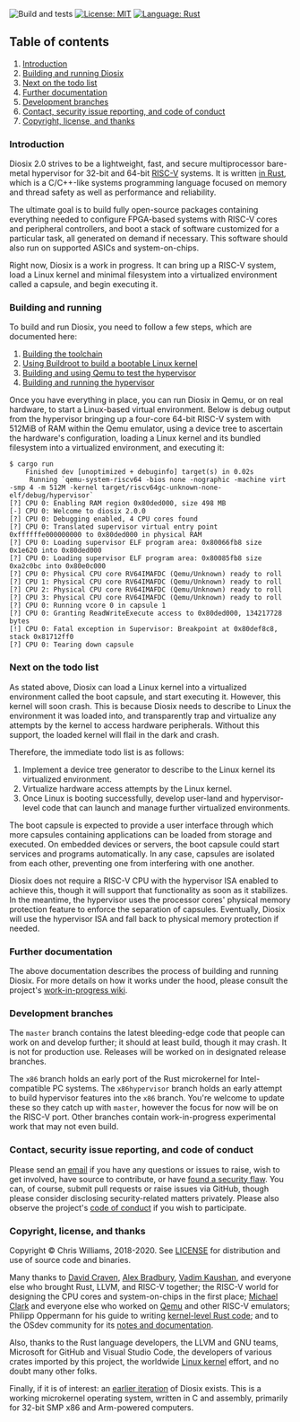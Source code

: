 ![Build and tests](https://github.com/diodesign/diosix/workflows/Build%20and%20tests/badge.svg) [![License: MIT](https://img.shields.io/github/license/diodesign/diosix)](https://github.com/diodesign/diosix/blob/master/LICENSE) [![Language: Rust](https://img.shields.io/badge/language-rust-yellow.svg)](https://www.rust-lang.org/)

## Table of contents

1. [Introduction](#intro)
1. [Building and running Diosix](#buildrun)
1. [Next on the todo list](#todo)
1. [Further documentation](#wiki)
1. [Development branches](#branches)
1. [Contact, security issue reporting, and code of conduct](#contact)
1. [Copyright, license, and thanks](#copyright)

### Introduction <a name="intro"></a>

Diosix 2.0 strives to be a lightweight, fast, and secure multiprocessor bare-metal hypervisor for 32-bit and 64-bit [RISC-V](https://riscv.org/) systems. It is written [in Rust](https://www.rust-lang.org/), which is a C/C++-like systems programming language focused on memory and thread safety as well as performance and reliability.

The ultimate goal is to build fully open-source packages containing everything needed to configure FPGA-based systems with RISC-V cores and peripheral controllers, and boot a stack of software customized for a particular task, all generated on demand if necessary. This software should also run on supported ASICs and system-on-chips.

Right now, Diosix is a work in progress. It can bring up a RISC-V system, load a Linux kernel and minimal filesystem into a virtualized environment called a capsule, and begin executing it.

### Building and running <a name="buildrun"></a>

To build and run Diosix, you need to follow a few steps, which are documented here:

1. [Building the toolchain](docs/toolchain.md)
1. [Using Buildroot to build a bootable Linux kernel](docs/buildroot.md)
1. [Building and using Qemu to test the hypervisor](docs/qemu.md)
1. [Building and running the hypervisor](docs/building.md)

Once you have everything in place, you can run Diosix in Qemu, or on real hardware, to start a Linux-based virtual environment. Below is debug output from the hypervisor bringing up a four-core 64-bit RISC-V system with 512MiB of RAM within the Qemu emulator, using a device tree to ascertain the hardware's configuration, loading a Linux kernel and its bundled filesystem into a virtualized environment, and executing it:

```
$ cargo run
    Finished dev [unoptimized + debuginfo] target(s) in 0.02s
     Running `qemu-system-riscv64 -bios none -nographic -machine virt -smp 4 -m 512M -kernel target/riscv64gc-unknown-none-elf/debug/hypervisor`
[?] CPU 0: Enabling RAM region 0x80ded000, size 498 MB
[-] CPU 0: Welcome to diosix 2.0.0
[?] CPU 0: Debugging enabled, 4 CPU cores found
[?] CPU 0: Translated supervisor virtual entry point 0xffffffe000000000 to 0x80ded000 in physical RAM
[?] CPU 0: Loading supervisor ELF program area: 0x80066fb8 size 0x1e620 into 0x80ded000
[?] CPU 0: Loading supervisor ELF program area: 0x80085fb8 size 0xa2c0bc into 0x80e0c000
[?] CPU 0: Physical CPU core RV64IMAFDC (Qemu/Unknown) ready to roll
[?] CPU 1: Physical CPU core RV64IMAFDC (Qemu/Unknown) ready to roll
[?] CPU 2: Physical CPU core RV64IMAFDC (Qemu/Unknown) ready to roll
[?] CPU 3: Physical CPU core RV64IMAFDC (Qemu/Unknown) ready to roll
[?] CPU 0: Running vcore 0 in capsule 1
[?] CPU 0: Granting ReadWriteExecute access to 0x80ded000, 134217728 bytes
[!] CPU 0: Fatal exception in Supervisor: Breakpoint at 0x80def8c8, stack 0x81712ff0
[?] CPU 0: Tearing down capsule
```

### Next on the todo list <a name="todo"></a>

As stated above, Diosix can load a Linux kernel into a virtualized environment called the boot capsule, and start executing it. However, this kernel will soon crash. This is because Diosix needs to describe to Linux the environment it was loaded into, and transparently trap and virtualize any attempts by the kernel to access hardware peripherals. Without this support, the loaded kernel will flail in the dark and crash.

Therefore, the immediate todo list is as follows:
1. Implement a device tree generator to describe to the Linux kernel its virtualized environment.
1. Virtualize hardware access attempts by the Linux kernel.
1. Once Linux is booting successfully, develop user-land and hypervisor-level code that can launch and manage further virtualized environments.

The boot capsule is expected to provide a user interface through which more capsules containing applications can be loaded from storage and executed. On embedded devices or servers, the boot capsule could start services and programs automatically. In any case, capsules are isolated from each other, preventing one from interfering with one another.

Diosix does not require a RISC-V CPU with the hypervisor ISA enabled to achieve this, though it will support that functionality as soon as it stabilizes. In the meantime, the hypervisor uses the processor cores' physical memory protection feature to enforce the separation of capsules. Eventually, Diosix will use the hypervisor ISA and fall back to physical memory protection if needed.

### Further documentation <a name="wiki"></a>

The above documentation describes the process of building and running Diosix. For more details on how it works under the hood, please consult the project's [work-in-progress wiki](https://github.com/diodesign/diosix/wiki).

### Development branches <a name="branches"></a>

The `master` branch contains the latest bleeding-edge code that people can work on and develop further; it should at least build, though it may crash. It is not for production use. Releases will be worked on in designated release branches. 

The `x86` branch holds an early port of the Rust microkernel for Intel-compatible PC systems. The `x86hypervisor` branch holds an early attempt to build hypervisor features into the `x86` branch. You're welcome to update these so they catch up with `master`, however the focus for now will be on the RISC-V port. Other branches contain work-in-progress experimental work that may not even build.

### Contact, security issue reporting, and code of conduct <a name="contact"></a>

Please send an [email](mailto:diosix@tuta.io) if you have any questions or issues to raise, wish to get involved, have source to contribute, or have [found a security flaw](docs/security.md). You can, of course, submit pull requests or raise issues via GitHub, though please consider disclosing security-related matters privately. Please also observe the project's [code of conduct](docs/conduct.md) if you wish to participate.

### Copyright, license, and thanks <a name="copyright"></a>

Copyright &copy; Chris Williams, 2018-2020. See [LICENSE](https://github.com/diodesign/diosix/blob/master/LICENSE) for distribution and use of source code and binaries.

Many thanks to [David Craven](https://github.com/dvc94ch), [Alex Bradbury](https://github.com/asb), [Vadim Kaushan](https://github.com/Disasm), and everyone else who brought Rust, LLVM, and RISC-V together; the RISC-V world for designing the CPU cores and system-on-chips in the first place; [Michael Clark](https://github.com/michaeljclark) and everyone else who worked on [Qemu](https://github.com/riscv/riscv-qemu) and other RISC-V emulators; Philipp Oppermann for his guide to writing [kernel-level Rust code](https://os.phil-opp.com/); and to the OSdev community for its [notes and documentation](https://wiki.osdev.org/Main_Page).

Also, thanks to the Rust language developers, the LLVM and GNU teams, Microsoft for GitHub and Visual Studio Code, the developers of various crates imported by this project, the worldwide [Linux kernel](https://kernel.org/) effort, and no doubt many other folks.

Finally, if it is of interest: an [earlier iteration](https://github.com/diodesign/diosix-legacy) of Diosix exists. This is a working microkernel operating system, written in C and assembly, primarily for 32-bit SMP x86 and Arm-powered computers.
